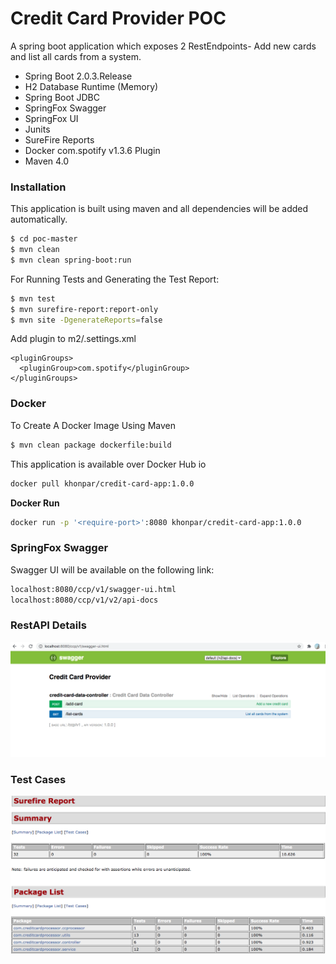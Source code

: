# Credit Card Provider POC

A spring boot application which exposes 2 RestEndpoints- Add new cards and list all cards from a system.

  - Spring Boot 2.0.3.Release
  - H2 Database Runtime (Memory)
  - Spring Boot JDBC
  - SpringFox Swagger
  - SpringFox UI
  - Junits
  - SureFire Reports
  - Docker com.spotify v1.3.6 Plugin
  - Maven 4.0

### Installation

This application is built using maven and all dependencies will be added automatically.

```sh
$ cd poc-master
$ mvn clean
$ mvn clean spring-boot:run
```

For Running Tests and Generating the Test Report:

```sh
$ mvn test
$ mvn surefire-report:report-only
$ mvn site -DgenerateReports=false
```
Add plugin to m2/.settings.xml
```
<pluginGroups>
  <pluginGroup>com.spotify</pluginGroup>
</pluginGroups>
```
### Docker
To Create A Docker Image Using Maven
```sh
$ mvn clean package dockerfile:build
```
This application is available over Docker Hub io
```sh
docker pull khonpar/credit-card-app:1.0.0
```
**Docker Run**
```sh
docker run -p '<require-port>':8080 khonpar/credit-card-app:1.0.0
```

### SpringFox Swagger

Swagger UI will be available on the following link:

```sh
localhost:8080/ccp/v1/swagger-ui.html
localhost:8080/ccp/v1/v2/api-docs
```
### RestAPI Details
![alt text](https://github.com/khonpar/poc/blob/master/swagger.png)


### Test Cases
![alt text](https://github.com/khonpar/poc/blob/master/testcases.png)
